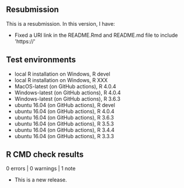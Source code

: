 ## Resubmission
This is a resubmission. In this version, I have:

* Fixed a URI link in the README.Rmd and README.md file to include 'https://'

## Test environments

* local R installation on Windows, R devel
* local R installation on Windows, R XXX
* MacOS-latest (on GitHub actions), R 4.0.4
* Windows-latest (on GitHub actions), R 4.0.4
* Windows-latest (on GitHub actions), R 3.6.3
* ubuntu 16.04 (on GitHub actions), R devel
* ubuntu 16.04 (on GitHub actions), R 4.0.4
* ubuntu 16.04 (on GitHub actions), R 3.6.3
* ubuntu 16.04 (on GitHub actions), R 3.5.3
* ubuntu 16.04 (on GitHub actions), R 3.4.4
* ubuntu 16.04 (on GitHub actions), R 3.3.3

## R CMD check results

0 errors | 0 warnings | 1 note

* This is a new release.
